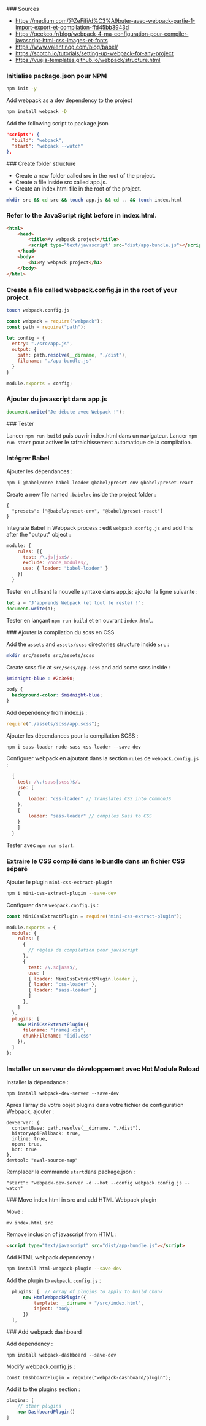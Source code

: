 

### Sources

- https://medium.com/@ZeFifi/d%C3%A9buter-avec-webpack-partie-1-import-export-et-compilation-ffd45bb3943d
- https://geekco.fr/blog/webpack-4-ma-configuration-pour-compiler-javascript-html-css-images-et-fonts
- https://www.valentinog.com/blog/babel/
- https://scotch.io/tutorials/setting-up-webpack-for-any-project
- https://vuejs-templates.github.io/webpack/structure.html	

### Initialise package.json pour NPM

```sh
npm init -y
```

Add webpack as a dev dependency to the project

```sh
npm install webpack -D
```

Add the following script to package.json

```json
"scripts": {
  "build": "webpack",
  "start": "webpack --watch"
},
```

### Create folder structure

 - Create a new folder called src in the root of the project.
 - Create a file inside src called app.js.
 - Create an index.html file in the root of the project.

```sh
mkdir src && cd src && touch app.js && cd .. && touch index.html
```

### Refer to the JavaScript right before </body> in index.html.

```html
<html>
	<head>
		<title>My webpack project</title>
		<script type="text/javascript" src="dist/app-bundle.js"></script>
	</head>
	<body>
		<h1>My webpack project</h1>
	</body>
</html>
```

### Create a file called webpack.config.js in the root of your project.

```sh
touch webpack.config.js
```

```javascript
const webpack = require("webpack");
const path = require("path");

let config = {
  entry: "./src/app.js",
  output: {
    path: path.resolve(__dirname, "./dist"),
    filename: "./app-bundle.js"
  }
}

module.exports = config;
```


### Ajouter du javascript dans app.js

```javascript
document.write("Je débute avec Webpack !");
```

### Tester

Lancer `npm run build` puis ouvrir index.html dans un navigateur.
Lancer `npm run start` pour activer le rafraichissement automatique de la compilation.


### Intégrer Babel

Ajouter les dépendances :

```sh
npm i @babel/core babel-loader @babel/preset-env @babel/preset-react --save-dev
```

Create a new file named `.babelrc` inside the project folder :

```
{
  "presets": ["@babel/preset-env", "@babel/preset-react"]
}
```

Integrate Babel in Webpack process : edit `webpack.config.js` and add this after the "output" object :

```javascript
module: {
    rules: [{
      test: /\.js|jsx$/,
      exclude: /node_modules/,
      use: { loader: "babel-loader" }
    }]
  }
```

Tester en utilisant la nouvelle syntaxe dans app.js; ajouter la ligne suivante :

```javascript
let a = "J'apprends Webpack (et tout le reste) !";
document.write(a);
```

Tester en lançant `npm run build` et en ouvrant `index.html`.


### Ajouter la compilation du scss en CSS


Add the `assets` and `assets/scss` directories structure inside `src` :

```sh
mkdir src/assets src/assets/scss
```

Create scss file at `src/scss/app.scss` and add some scss inside :

```scss
$midnight-blue : #2c3e50;

body {
  background-color: $midnight-blue;
}
```

Add dependency from index.js :

```javascript
require("./assets/scss/app.scss");
```

Ajouter les dépendances pour la compilation SCSS :

```
npm i sass-loader node-sass css-loader --save-dev
```

Configurer webpack en ajoutant dans la section `rules` de `webpack.config.js` :

```javascript
  {
    test: /\.(sass|scss)$/,
    use: [
    {
        loader: "css-loader" // translates CSS into CommonJS
    }, 
    {
        loader: "sass-loader" // compiles Sass to CSS
    }
    ]
  }
```

Tester avec `npm run start`.


### Extraire le CSS compilé dans le bundle dans un fichier CSS séparé

Ajouter le plugin `mini-css-extract-plugin`

```sh
npm i mini-css-extract-plugin --save-dev
```

Configurer dans `webpack.config.js` :

```javascript
const MiniCssExtractPlugin = require("mini-css-extract-plugin");

module.exports = {
  module: {
	rules: [
	  {
		// règles de compilation pour javascript
	  },
	  {
		test: /\.sc|ass$/,
		use: [
		{ loader: MiniCssExtractPlugin.loader },
		{ loader: "css-loader" },          
		{ loader: "sass-loader" }
		]
	  },
	]
  },
  plugins: [
	new MiniCssExtractPlugin({
	  filename: "[name].css",
	  chunkFilename: "[id].css"
	}),
  ]
}; 
```


### Installer un serveur de développement avec Hot Module Reload

Installer la dépendance :

```
npm install webpack-dev-server --save-dev
```

Après l’array de votre objet plugins dans votre fichier de configuration Webpack, ajouter :

```
devServer: {
  contentBase: path.resolve(__dirname, "./dist"),
  historyApiFallback: true,
  inline: true,
  open: true,
  hot: true
},
devtool: "eval-source-map"
```


Remplacer la commande `start`dans package.json :

```
"start": "webpack-dev-server -d --hot --config webpack.config.js --watch"
```


### Move index.html in src and add HTML Webpack plugin

Move :

```
mv index.html src
```

Remove inclusion of javascript from HTML :

```html
<script type="text/javascript" src="dist/app-bundle.js"></script>
```

Add HTML webpack dependency :

```sh
npm install html-webpack-plugin --save-dev
```

Add the plugin to `webpack.config.js` :

```javascript
  plugins: [  // Array of plugins to apply to build chunk
      new HtmlWebpackPlugin({
          template: __dirname + "/src/index.html",
          inject: 'body'
      })
  ],
```


### Add webpack dashboard

Add dependency :

```
npm install webpack-dashboard --save-dev
```

Modify webpack.config.js :

```
const DashboardPlugin = require("webpack-dashboard/plugin");
```

Add it to the plugins section :

```javascript
plugins: [
	// other plugins
	new DashboardPlugin()
]
```